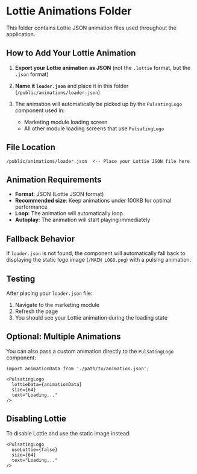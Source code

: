 # Lottie Animations Folder

This folder contains Lottie JSON animation files used throughout the application.

## How to Add Your Lottie Animation

1. **Export your Lottie animation as JSON** (not the `.lottie` format, but the `.json` format)
   
2. **Name it `loader.json`** and place it in this folder (`/public/animations/loader.json`)

3. The animation will automatically be picked up by the `PulsatingLogo` component used in:
   - Marketing module loading screen
   - All other module loading screens that use `PulsatingLogo`

## File Location

```
/public/animations/loader.json  <-- Place your Lottie JSON file here
```

## Animation Requirements

- **Format**: JSON (Lottie JSON format)
- **Recommended size**: Keep animations under 100KB for optimal performance
- **Loop**: The animation will automatically loop
- **Autoplay**: The animation will start playing immediately

## Fallback Behavior

If `loader.json` is not found, the component will automatically fall back to displaying the static logo image (`/MAIN LOGO.png`) with a pulsing animation.

## Testing

After placing your `loader.json` file:
1. Navigate to the marketing module
2. Refresh the page
3. You should see your Lottie animation during the loading state

## Optional: Multiple Animations

You can also pass a custom animation directly to the `PulsatingLogo` component:

```tsx
import animationData from './path/to/animation.json';

<PulsatingLogo 
  lottieData={animationData}
  size={64}
  text="Loading..."
/>
```

## Disabling Lottie

To disable Lottie and use the static image instead:

```tsx
<PulsatingLogo 
  useLottie={false}
  size={64}
  text="Loading..."
/>
```


